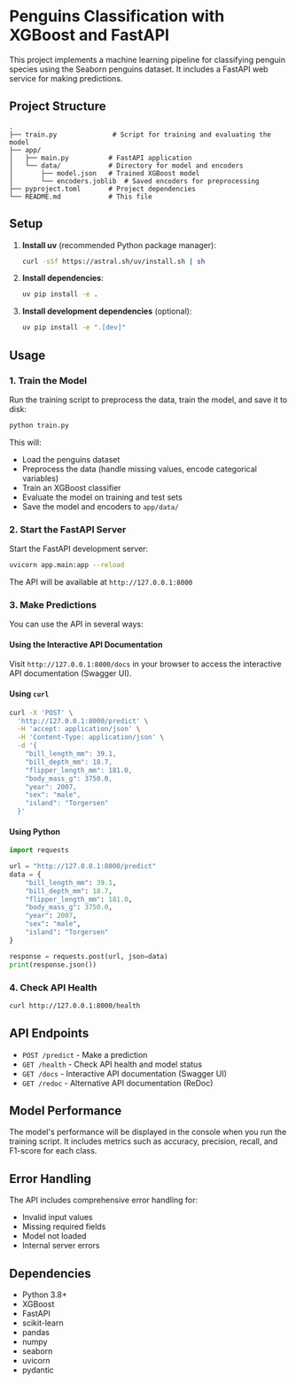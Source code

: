 # Penguins Classification with XGBoost and FastAPI

This project implements a machine learning pipeline for classifying penguin species using the Seaborn penguins dataset. It includes a FastAPI web service for making predictions.

## Project Structure

```
.
├── train.py              # Script for training and evaluating the model
├── app/
│   ├── main.py          # FastAPI application
│   └── data/            # Directory for model and encoders
│       ├── model.json   # Trained XGBoost model
│       └── encoders.joblib  # Saved encoders for preprocessing
├── pyproject.toml       # Project dependencies
└── README.md            # This file
```

## Setup

1. **Install uv** (recommended Python package manager):
   ```bash
   curl -sSf https://astral.sh/uv/install.sh | sh
   ```

2. **Install dependencies**:
   ```bash
   uv pip install -e .
   ```

3. **Install development dependencies** (optional):
   ```bash
   uv pip install -e ".[dev]"
   ```

## Usage

### 1. Train the Model

Run the training script to preprocess the data, train the model, and save it to disk:

```bash
python train.py
```

This will:
- Load the penguins dataset
- Preprocess the data (handle missing values, encode categorical variables)
- Train an XGBoost classifier
- Evaluate the model on training and test sets
- Save the model and encoders to `app/data/`

### 2. Start the FastAPI Server

Start the FastAPI development server:

```bash
uvicorn app.main:app --reload
```

The API will be available at `http://127.0.0.1:8000`

### 3. Make Predictions

You can use the API in several ways:

#### Using the Interactive API Documentation
Visit `http://127.0.0.1:8000/docs` in your browser to access the interactive API documentation (Swagger UI).

#### Using `curl`

```bash
curl -X 'POST' \
  'http://127.0.0.1:8000/predict' \
  -H 'accept: application/json' \
  -H 'Content-Type: application/json' \
  -d '{
    "bill_length_mm": 39.1,
    "bill_depth_mm": 18.7,
    "flipper_length_mm": 181.0,
    "body_mass_g": 3750.0,
    "year": 2007,
    "sex": "male",
    "island": "Torgersen"
  }'
```

#### Using Python

```python
import requests

url = "http://127.0.0.1:8000/predict"
data = {
    "bill_length_mm": 39.1,
    "bill_depth_mm": 18.7,
    "flipper_length_mm": 181.0,
    "body_mass_g": 3750.0,
    "year": 2007,
    "sex": "male",
    "island": "Torgersen"
}

response = requests.post(url, json=data)
print(response.json())
```

### 4. Check API Health

```bash
curl http://127.0.0.1:8000/health
```

## API Endpoints

- `POST /predict` - Make a prediction
- `GET /health` - Check API health and model status
- `GET /docs` - Interactive API documentation (Swagger UI)
- `GET /redoc` - Alternative API documentation (ReDoc)

## Model Performance

The model's performance will be displayed in the console when you run the training script. It includes metrics such as accuracy, precision, recall, and F1-score for each class.

## Error Handling

The API includes comprehensive error handling for:
- Invalid input values
- Missing required fields
- Model not loaded
- Internal server errors

## Dependencies

- Python 3.8+
- XGBoost
- FastAPI
- scikit-learn
- pandas
- numpy
- seaborn
- uvicorn
- pydantic

